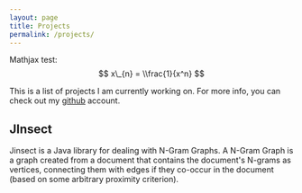 ```yaml
---
layout: page
title: Projects
permalink: /projects/
---
```


Mathjax test: 
$$ x\_{n} = \\frac{1}{x^n} $$

This is a list of projects I am currently working on. For more info, you can check out my [github](https://github.com/VHarisop) account.

## JInsect
Jinsect is a Java library for dealing with N-Gram Graphs. A N-Gram Graph is a graph created from a document that contains the document's N-grams
as vertices, connecting them with edges if they co-occur in the document (based on some arbitrary proximity criterion).

